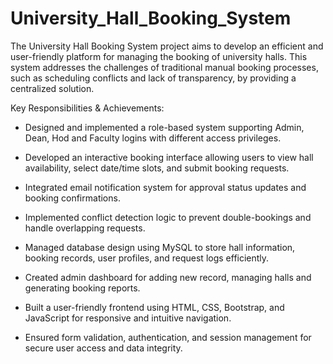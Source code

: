 # University_Hall_Booking_System
The University Hall Booking System project aims to develop an efficient and user-friendly platform for managing the booking of university halls. This system addresses the challenges of traditional manual booking processes, such as scheduling conflicts and lack of transparency, by providing a centralized solution. 

Key Responsibilities & Achievements:

*  Designed and implemented a role-based system supporting Admin, Dean, Hod and Faculty logins with different access privileges.

* Developed an interactive booking interface allowing users to view hall availability, select date/time slots, and submit booking requests.

* Integrated email notification system for approval status updates and booking confirmations.

* Implemented conflict detection logic to prevent double-bookings and handle overlapping requests.

* Managed database design using MySQL to store hall information, booking records, user profiles, and request logs efficiently.

* Created admin dashboard for adding new record, managing halls and generating booking reports.

* Built a user-friendly frontend using HTML, CSS, Bootstrap, and JavaScript for responsive and intuitive navigation.

* Ensured form validation, authentication, and session management for secure user access and data integrity.
